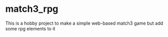 # match3_rpg
This is a hobby project to make a simple web-based match3 game but add some rpg elements to it
